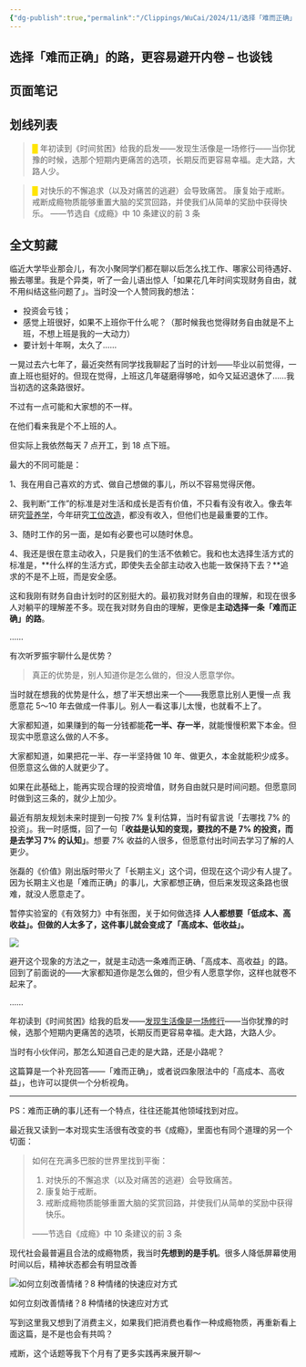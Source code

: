 ```yaml
---
{"dg-publish":true,"permalink":"/Clippings/WuCai/2024/11/选择「难而正确」的路更容易避开内卷 – 也谈钱-20241101/"}
---
```



## 选择「难而正确」的路，更容易避开内卷 – 也谈钱 

## 页面笔记


## 划线列表
> <font color="#FFE500">█  </font>年初读到《时间贫困》给我的启发——发现生活像是一场修行——当你犹豫的时候，选那个短期内更痛苦的选项，长期反而更容易幸福。走大路，大路人少。

> <font color="#FFE500">█  </font>对快乐的不懈追求（以及对痛苦的逃避）会导致痛苦。
> 康复始于戒断。
> 戒断成瘾物质能够重置大脑的奖赏回路，并使我们从简单的奖励中获得快乐。
> ——节选自《成瘾》中 10 条建议的前 3 条


## 全文剪藏
临近大学毕业那会儿，有次小聚同学们都在聊以后怎么找工作、哪家公司待遇好、搬去哪里。我是个异类，听了一会儿语出惊人「如果花几年时间实现财务自由，就不用纠结这些问题了」。当时没一个人赞同我的想法：

* 投资会亏钱；
* 感觉上班很好，如果不上班你干什么呢？（那时候我也觉得财务自由就是不上班，不想上班是我的一大动力）
* 要计划十年啊，太久了……

一晃过去六七年了，最近突然有同学找我聊起了当时的计划——毕业以前觉得，一直上班也挺好的。但现在觉得，上班这几年磋磨得够呛，如今又延迟退休了……我当初选的这条路很好。

不过有一点可能和大家想的不一样。

在他们看来我是个不上班的人。

但实际上我依然每天 7 点开工，到 18 点下班。

最大的不同可能是：

1、我在用自己喜欢的方式、做自己想做的事儿，所以不容易觉得厌倦。

2、我判断“工作”的标准是对生活和成长是否有价值，不只看有没有收入。像去年研究[营养学](https://mp.weixin.qq.com/s/OQOAt7Cy0hRifB9ROYgStg)，今年研究[工位改造](https://mp.weixin.qq.com/s/Jf5xZy7a9P7AB-0tLBRMtg)，都没有收入，但他们也是最重要的工作。

3、随时工作的另一面，是如有必要也可以随时休息。

4、我还是很在意主动收入，只是我们的生活不依赖它。我和也太选择生活方式的标准是，**什么样的生活方式，即使失去全部主动收入也能一致保持下去？**追求的不是不上班，而是安全感。

这和我刚有财务自由计划时的区别挺大的。最初我对财务自由的理解，和现在很多人对躺平的理解差不多。现在我对财务自由的理解，更像是**主动选择一条「难而正确」的路**。

……

有次听罗振宇聊什么是优势？

> 真正的优势是，别人知道你是怎么做的，但没人愿意学你。

当时就在想我的优势是什么，想了半天想出来一个——我愿意比别人更慢一点 我愿意花 5～10 年去做成一件事儿。别人一看这事儿太慢，也就看不上了。

大家都知道，如果赚到的每一分钱都能**花一半、存一半**，就能慢慢积累下本金。但现实中愿意这么做的人不多。

大家都知道，如果把花一半、存一半坚持做 10 年、做更久，本金就能积少成多。但愿意这么做的人就更少了。

如果在此基础上，能再实现合理的投资增值，财务自由就只是时间问题。但愿意同时做到这三条的，就少上加少。

最近有朋友规划未来时提到一句按 7% 复利估算，当时有留言说「去哪找 7% 的投资」。我一时感慨，回了一句「**收益是认知的变现，要找的不是 7% 的投资，而是去学习 7% 的认知」**。想要 7% 收益的人很多，但愿意付出时间去学习了解的人更少。

张磊的《价值》刚出版时带火了「长期主义」这个词，但现在这个词少有人提了。因为长期主义也是「难而正确」的事儿，大家都想正确，但后来发现这条路也很难，就没人愿意走了。

暂停实验室的《有效努力》中有张图，关于如何做选择 **人人都想要「低成本、高收益」。但做的人太多了，这件事儿就会变成了「高成本、低收益」。**

![](https://g1proxy.wimg.site/sisO17UydPmKrPngifKJUPdGPU39zkngsm2ttsejjOzg/https://i0.wp.com/yetanmoney.com/wp-content/uploads/2024/10/CleanShot-2024-10-27-at-11.13.36.png?resize=428%2C415&ssl=1)

避开这个现象的方法之一，就是主动选一条难而正确、「高成本、高收益」的路。回到了前面说的——大家都知道你是怎么做的，但少有人愿意学你，这样也就卷不起来了。

……

年初读到《时间贫困》给我的启发——[发现生活像是一场修行](https://mp.weixin.qq.com/s/F9sT45uirMAV7Del8z3UEA)——当你犹豫的时候，选那个短期内更痛苦的选项，长期反而更容易幸福。走大路，大路人少。

当时有小伙伴问，那怎么知道自己走的是大路，还是小路呢？

这篇算是一个补充回答——「难而正确」，或者说四象限法中的「高成本、高收益」，也许可以提供一个分析视角。

---

PS：难而正确的事儿还有一个特点，往往还能其他领域找到对应。

最近我又读到一本对现实生活很有改变的书《成瘾》，里面也有同个道理的另一个切面：

> 如何在充满多巴胺的世界里找到平衡：
> 
> 1. 对快乐的不懈追求（以及对痛苦的逃避）会导致痛苦。
> 2. 康复始于戒断。
> 3. 戒断成瘾物质能够重置大脑的奖赏回路，并使我们从简单的奖励中获得快乐。
> 
> ——节选自《成瘾》中 10 条建议的前 3 条

现代社会最普遍且合法的成瘾物质，我当时**先想到的是手机**。很多人降低屏幕使用时间以后，精神状态都会有明显改善 

![如何立刻改善情绪？8 种情绪的快速应对方式](https://g1proxy.wimg.site/s6lcIuLzPqzfU8QzTIcHLQG4NieJWnLH8-ouvPZlxQE4/https://i2.wp.com/yetanmoney.com/wp-content/uploads/2024/10/0387BE17-E4AF-453E-9A0C-88D59AEC135C.jpeg?resize=413%2C512&ssl=1)

如何立刻改善情绪？8 种情绪的快速应对方式

写到这里我又想到了消费主义，如果我们把消费也看作一种成瘾物质，再重新看上面这篇，是不是也会有共鸣？

戒断，这个话题等我下个月有了更多实践再来展开聊～
